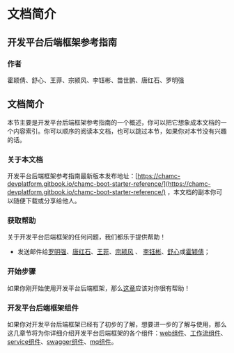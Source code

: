 # 文档简介

## 开发平台后端框架参考指南

### 作者

霍颖倩、舒心、王菲、宗颍风、李钰彬、苗世鹏、唐红石、罗明强

## 文档简介

本节主要是开发平台后端框架参考指南的一个概述，你可以把它想象成本文档的一个内容索引。你可以顺序的阅读本文档，也可以跳过本节，如果你对本节没有兴趣的话。

### 关于本文档

开发平台后端框架参考指南最新版本发布地址：[https://chamc-devplatform.gitbook.io/chamc-boot-starter-reference/](https://chamc-devplatform.gitbook.io/chamc-boot-starter-reference/) ，本文档的副本你可以随便下载或分享给他人。

### 获取帮助

关于开发平台后端框架的任何问题，我们都乐于提供帮助！

* 发送邮件给[罗明强](mailto:luomingqiang@chamc.com.cn)、[唐红石](mailto:tanghongshi@chamc.com.cn)、[王菲](mailto:wangfeic@chamc.com.cn)、[宗颍风](mailto:zongyingfeng@chamc.com.cn) 、 [李钰彬](mailto:liyubin@chamc.com.cn)、[舒心](mailto:shuxin@chamc.com.cn)或[霍颖倩](mailto:huoyingqian@chamc.com.cn)；

### 开始步骤

如果你刚开始使用开发平台后端框架，那么[这章](chamc-boot-starter-base/README.md)应该对你很有帮助！

### 开发平台后端框架组件

如果你对开发平台后端框架已经有了初步的了解，想要进一步的了解与使用，那么这几章节将为你详细介绍开发平台后端框架的各个组件：[web组件](chamc-boot-starter-web/README.md)、[工作流组件](chamc-boot-starter-bpm/README.md)、[service组件](chamc-boot-starter-service/introduce.md)、[swagger组件](chamc-boot-starter-swagger/README.md)、[mq组件](chamc-boot-starter-mq/简介.md)。
